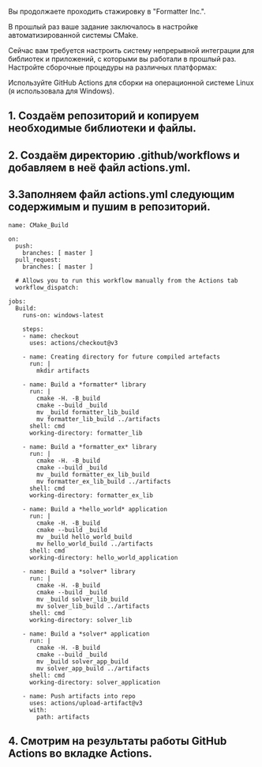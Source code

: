 Вы продолжаете проходить стажировку в "Formatter Inc.".

В прошлый раз ваше задание заключалось в настройке автоматизированной системы CMake.

Сейчас вам требуется настроить систему непрерывной интеграции для библиотек и приложений, с которыми вы работали в прошлый раз. Настройте сборочные процедуры на различных платформах:

Используйте GitHub Actions для сборки на операционной системе Linux (я использовала для Windows).

## 1. Создаём репозиторий и копируем необходимые библиотеки и файлы.

## 2. Создаём директорию .github/workflows и добавляем в неё файл actions.yml.

## 3.Заполняем файл actions.yml следующим содержимым и пушим в репозиторий.

```
name: CMake_Build

on:
  push:
    branches: [ master ]
  pull_request:
    branches: [ master ]

  # Allows you to run this workflow manually from the Actions tab
  workflow_dispatch:

jobs:
  Build:
    runs-on: windows-latest
    
    steps:
    - name: checkout
      uses: actions/checkout@v3
      
    - name: Creating directory for future compiled artefacts
      run: |
        mkdir artifacts
    
    - name: Build a *formatter* library
      run: |
        cmake -H. -B_build
        cmake --build _build
        mv _build formatter_lib_build
        mv formatter_lib_build ../artifacts
      shell: cmd
      working-directory: formatter_lib
      
    - name: Build a *formatter_ex* library
      run: |
        cmake -H. -B_build
        cmake --build _build
        mv _build formatter_ex_lib_build
        mv formatter_ex_lib_build ../artifacts
      shell: cmd
      working-directory: formatter_ex_lib
      
    - name: Build a *hello_world* application
      run: |
        cmake -H. -B_build
        cmake --build _build
        mv _build hello_world_build
        mv hello_world_build ../artifacts
      shell: cmd
      working-directory: hello_world_application
      
    - name: Build a *solver* library
      run: |
        cmake -H. -B_build
        cmake --build _build
        mv _build solver_lib_build
        mv solver_lib_build ../artifacts
      shell: cmd
      working-directory: solver_lib
      
    - name: Build a *solver* application
      run: |
        cmake -H. -B_build
        cmake --build _build
        mv _build solver_app_build
        mv solver_app_build ../artifacts
      shell: cmd
      working-directory: solver_application
      
    - name: Push artifacts into repo
      uses: actions/upload-artifact@v3
      with:
        path: artifacts
```

## 4. Смотрим на результаты работы GitHub Actions во вкладке Actions.